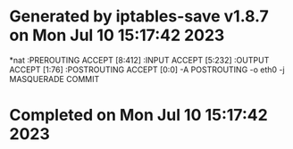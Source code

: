# Generated by iptables-save v1.8.7 on Mon Jul 10 15:17:42 2023
*nat
:PREROUTING ACCEPT [8:412]
:INPUT ACCEPT [5:232]
:OUTPUT ACCEPT [1:76]
:POSTROUTING ACCEPT [0:0]
-A POSTROUTING -o eth0 -j MASQUERADE
COMMIT
# Completed on Mon Jul 10 15:17:42 2023

